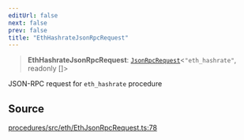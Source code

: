 ```yaml
---
editUrl: false
next: false
prev: false
title: "EthHashrateJsonRpcRequest"
---
```


> **EthHashrateJsonRpcRequest**: [`JsonRpcRequest`](/reference/tevm/jsonrpc/type-aliases/jsonrpcrequest/)\<`"eth_hashrate"`, readonly []\>

JSON-RPC request for `eth_hashrate` procedure

## Source

[procedures/src/eth/EthJsonRpcRequest.ts:78](https://github.com/evmts/tevm-monorepo/blob/main/packages/procedures/src/eth/EthJsonRpcRequest.ts#L78)
